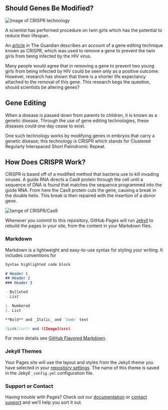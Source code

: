 ## Should Genes Be Modified?

![Image of CRISPR technology](https://upload.wikimedia.org/wikipedia/commons/thumb/8/8d/4QYZ.png/1024px-4QYZ.png)

A scientist has performed procedure on twin girls which has the potential to reduce their lifespan.

An [article](https://www.theguardian.com/science/2019/jun/03/gene-mutation-protect-hiv-raises-risk-early-death?utm_term=RWRpdG9yaWFsX0xhYk5vdGVzLTE5MDYwNw%3D%3D&utm_source=esp&utm_medium=Email&utm_campaign=LabNotes&CMP=labnotes_email) in The Guardian describes an account of a gene editing technique known as CRISPR, which was used to remove a gene to prevent the twin girls from being infected by the HIV virus. 

Many people would agree that in removing a gene to prevent two young girls from being infected by HIV could be seen only as a positive outcome. However, research has shown that there is a shorter life expectancy attached to the removal of this gene. This research begs the question, should scientists be altering genes?

## Gene Editing 

When a disease is passed down from parents to children, it is known as a genetic disease. Through the use of gene editing technologies, these diseases could one day cease to exist. 

One such technology works by modifying genes in embryos that carry a genetic disease; this technology is CRISPR which stands for Clustered Regularly Interspaced Short Palindromic Repeat. 

## How Does CRISPR Work?

CRISPR is based off of a modified method that bacteria use to kill invading viruses. A guide RNA directs a Cas9 protein through the cell until a sequence of DNA is found that matches the sequence programmed into the guide RNA. From here the Cas9 protein cuts the gene, causing a break in the double helix. This break is then repaired with the insertion of a donor gene. 

![Iamge of CRISPR/Cas9](https://ep.bmj.com/content/101/4/213)





Whenever you commit to this repository, GitHub Pages will run [Jekyll](https://jekyllrb.com/) to rebuild the pages in your site, from the content in your Markdown files.

### Markdown

Markdown is a lightweight and easy-to-use syntax for styling your writing. It includes conventions for

```markdown
Syntax highlighted code block

# Header 1
## Header 2
### Header 3

- Bulleted
- List

1. Numbered
2. List

**Bold** and _Italic_ and `Code` text

[Link](url) and ![Image](src)
```

For more details see [GitHub Flavored Markdown](https://guides.github.com/features/mastering-markdown/).

### Jekyll Themes

Your Pages site will use the layout and styles from the Jekyll theme you have selected in your [repository settings](https://github.com/ellenconaghan/CRISPR/settings). The name of this theme is saved in the Jekyll `_config.yml` configuration file.

### Support or Contact

Having trouble with Pages? Check out our [documentation](https://help.github.com/categories/github-pages-basics/) or [contact support](https://github.com/contact) and we’ll help you sort it out.
